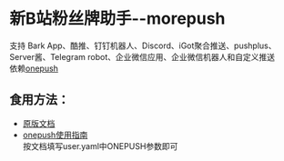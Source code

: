 # 新B站粉丝牌助手--morepush  
支持 Bark App、酷推、钉钉机器人、Discord、iGot聚合推送、pushplus、Server酱、Telegram robot、企业微信应用、企业微信机器人和自定义推送  
依赖[onepush](https://github.com/y1ndan/onepush)  
## 食用方法：  
- [原版文档](https://github.com/XiaoMiku01/fansMedalHelper#readme)  
- [onepush使用指南](https://github.com/Huli-fox/bili-live-heart/blob/morepush/docs/Guide/OnePush.md)  
  按文档填写user.yaml中ONEPUSH参数即可
